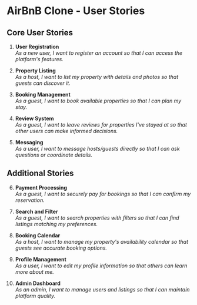 # AirBnB Clone - User Stories

## Core User Stories

1. **User Registration**  
   *As a new user, I want to register an account so that I can access the platform's features.*

2. **Property Listing**  
   *As a host, I want to list my property with details and photos so that guests can discover it.*

3. **Booking Management**  
   *As a guest, I want to book available properties so that I can plan my stay.*

4. **Review System**  
   *As a guest, I want to leave reviews for properties I've stayed at so that other users can make informed decisions.*

5. **Messaging**  
   *As a user, I want to message hosts/guests directly so that I can ask questions or coordinate details.*

## Additional Stories

6. **Payment Processing**  
   *As a guest, I want to securely pay for bookings so that I can confirm my reservation.*

7. **Search and Filter**  
   *As a guest, I want to search properties with filters so that I can find listings matching my preferences.*

8. **Booking Calendar**  
   *As a host, I want to manage my property's availability calendar so that guests see accurate booking options.*

9. **Profile Management**  
   *As a user, I want to edit my profile information so that others can learn more about me.*

10. **Admin Dashboard**  
    *As an admin, I want to manage users and listings so that I can maintain platform quality.*
